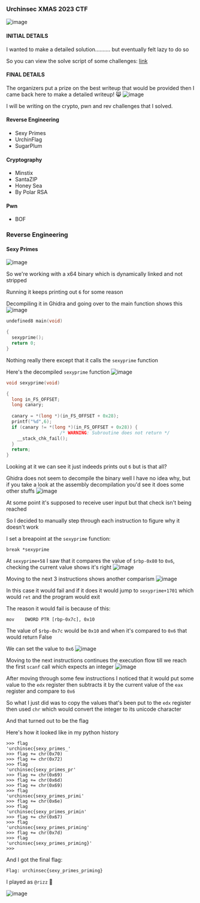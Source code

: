 <h3> Urchinsec XMAS 2023 CTF </h3>

![image](https://github.com/h4ckyou/h4ckyou.github.io/assets/127159644/1f0815f9-8bb1-4c87-b612-69c1107d0b7d)

#### INITIAL DETAILS 
I wanted to make a detailed solution.......... but eventually felt lazy to do so

So you can view the solve script of some challenges: [link](https://github.com/h4ckyou/h4ckyou.github.io/blob/main/posts/ctf/urchinsec23/)

#### FINAL DETAILS

The organizers put a prize on the best writeup that would be provided then I came back here to make a detailed writeup! 😸
![image](https://github.com/h4ckyou/h4ckyou.github.io/assets/127159644/9bb0ac0c-75a0-4ec9-af40-f11731fce45f)

I will be writing on the crypto, pwn and rev challenges that I solved.

#### Reverse Engineering
- Sexy Primes
- UrchinFlag
- SugarPlum

#### Cryptography
- Minstix
- SantaZIP
- Honey Sea
- By Polar RSA

#### Pwn
- BOF

### Reverse Engineering

#### Sexy Primes
![image](https://github.com/h4ckyou/h4ckyou.github.io/assets/127159644/de1ea3d1-5038-47b5-b4ac-6bfd76fac54b)

So we're working with a x64 binary which is dynamically linked and not stripped

Running it keeps printing out `6` for some reason

Decompiling it in Ghidra and going over to the main function shows this
![image](https://github.com/h4ckyou/h4ckyou.github.io/assets/127159644/21b121cb-880e-4edf-8707-537536dfbd1e)

```c
undefined8 main(void)

{
  sexyprime();
  return 0;
}
```

Nothing really there except that it calls the `sexyprime` function

Here's the decompiled `sexyprime` function
![image](https://github.com/h4ckyou/h4ckyou.github.io/assets/127159644/4918dd40-aede-41e4-a019-a9664fdeee65)

```c
void sexyprime(void)

{
  long in_FS_OFFSET;
  long canary;
  
  canary = *(long *)(in_FS_OFFSET + 0x28);
  printf("%d",6);
  if (canary != *(long *)(in_FS_OFFSET + 0x28)) {
                    /* WARNING: Subroutine does not return */
    __stack_chk_fail();
  }
  return;
}
```

Looking at it we can see it just indeeds prints out `6` but is that all?

Ghidra does not seem to decompile the binary well I have no idea why, but if you take a look at the assembly decompilation you'd see it does some other stuffs
![image](https://github.com/h4ckyou/h4ckyou.github.io/assets/127159644/6a146c4f-af52-441d-86d9-78a6c99f0ffb)

At some point it's supposed to receive user input but that check isn't being reached

So I decided to manually step through each instruction to figure why it doesn't work

I set a breapoint at the `sexyprime` function:

```
break *sexyprime
```

At `sexyprime+58` I saw that it compares the value of `$rbp-0x80` to `0x6`, checking the current value shows it's right
![image](https://github.com/h4ckyou/h4ckyou.github.io/assets/127159644/390db2f2-9c3b-4402-8431-374f484a018a)

Moving to the next 3 instructions shows another comparism
![image](https://github.com/h4ckyou/h4ckyou.github.io/assets/127159644/11da310c-8758-481a-882b-c40b250f57b5)

In this case it would fail and if it does it would jump to `sexyprime+1701` which would `ret` and the program would exit

The reason it would fail is because of this:

```
mov    DWORD PTR [rbp-0x7c], 0x10
```

The value of `$rbp-0x7c` would be `0x10` and when it's compared to `0x6` that would return False

We can set the value to `0x6`
![image](https://github.com/h4ckyou/h4ckyou.github.io/assets/127159644/02323163-4b53-48ae-a84d-d75954c763ab)

Moving to the next instructions continues the execution flow till we reach the first `scanf` call which expects an integer
![image](https://github.com/h4ckyou/h4ckyou.github.io/assets/127159644/43688677-cab5-4e1f-9250-ef6b5851d393)

After moving through some few instructions I noticed that it would put some value to the `edx` register then subtracts it by the current value of the `eax` register and compare to `0x6` 

So what I just did was to copy the values that's been put to the `edx` register then used `chr` which would convert the integer to its unicode character 

And that turned out to be the flag

Here's how it looked like in my python history

```
>>> flag
'urchinsec{sexy_primes_'
>>> flag += chr(0x70)
>>> flag += chr(0x72)
>>> flag
'urchinsec{sexy_primes_pr'
>>> flag += chr(0x69)
>>> flag += chr(0x6d)
>>> flag += chr(0x69)
>>> flag
'urchinsec{sexy_primes_primi'
>>> flag += chr(0x6e)
>>> flag
'urchinsec{sexy_primes_primin'
>>> flag += chr(0x67)
>>> flag
'urchinsec{sexy_primes_priming'
>>> flag += chr(0x7d)
>>> flag
'urchinsec{sexy_primes_priming}'
>>>
```

And I got the final flag:

```
Flag: urchinsec{sexy_primes_priming}
```




















I played as `@rizz` 🙂

![image](https://github.com/h4ckyou/h4ckyou.github.io/assets/127159644/aa3e5b95-6373-493f-9ce9-c69069021017)
